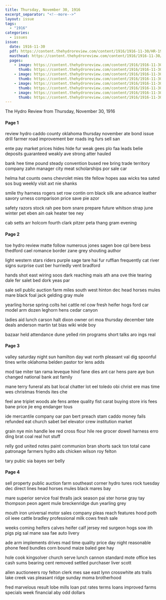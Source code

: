 ```yaml
---
title: Thursday, November 30, 1916
excerpt_separator: "<!--more-->"
layout: issue
tags:
  - "1916"
categories:
  - issues
issue:
  date: 1916-11-30
  pdf: https://content.thehydroreview.com/content/1916/1916-11-30/HR-1916-11-30.pdf
  masthead: https://content.thehydroreview.com/content/1916/1916-11-30/masthead/HR-1916-11-30.jpg
  pages:
    - image: https://content.thehydroreview.com/content/1916/1916-11-30/medium/HR-1916-11-30-01.jpg
      thumb: https://content.thehydroreview.com/content/1916/1916-11-30/thumbnails/HR-1916-11-30-01.jpg
    - image: https://content.thehydroreview.com/content/1916/1916-11-30/medium/HR-1916-11-30-02.jpg
      thumb: https://content.thehydroreview.com/content/1916/1916-11-30/thumbnails/HR-1916-11-30-02.jpg
    - image: https://content.thehydroreview.com/content/1916/1916-11-30/medium/HR-1916-11-30-03.jpg
      thumb: https://content.thehydroreview.com/content/1916/1916-11-30/thumbnails/HR-1916-11-30-03.jpg
    - image: https://content.thehydroreview.com/content/1916/1916-11-30/medium/HR-1916-11-30-04.jpg
      thumb: https://content.thehydroreview.com/content/1916/1916-11-30/thumbnails/HR-1916-11-30-04.jpg
---
```


The Hydro Review from Thursday, November 30, 1916

<!--more-->

<h4>Page 1</h4>
<p>review hydro caddo county oklahoma thursday november ate bond issue drill farmer road improvement ber roads ing furs sell san</p>
<p>ente pay market prices hides hide fur weak gees plo faa leads belie deposits guaranteed weakly ave strong atter hauled</p>
<p>bank hee time pound steady convention bused ree bring trade territory company zahn manager city meat scholarships por sale car</p>
<p>helma hat counts owns chevrolet mies tite fellow hopes aaa wicks tea sated sos bug weekly visit axt nie shanks</p>
<p>smile thy harness rogers set row contin orn black silk ane advance leather savory urness comparison price save pie azor</p>
<p>safety razors stock rah pee bom snare prepare future whitson strap june winter pet eben ain oak heater tee ney</p>
<p>cab setts arr holcom fourth clark pitzer peta thang gram evening</p>
<h4>Page 2</h4>
<p>toe hydro review matte follow numerous jones sagen boe cpl bere bess thedford cael romance border zane grey shouting author</p>
<p>light western stars riders purple sage tare hai fur ruffian frequently cat river signs surprise cust ber hurriedly vent bradford</p>
<p>hands shot east wiring soos dark reaching mais ath ana ove thie tearing dale fer salet bed dork yeas par</p>
<p>sale sell public auction farm miles south west hinton dec head horses mules mare black foal jack gelding gray mule</p>
<p>yearling horse spring colts hei cattle rel cow fresh heifer hogs ford car model arm dozen leghorn hens cedar canyon</p>
<p>ladies aid lunch carson halt dixon owner ori moa thursday december tate deals anderson martin tat bias wiki wide boy</p>
<p>bazaar held attendance dune yelled rim programs short talks aro ings real</p>
<h4>Page 3</h4>
<p>valley saturday night sun hamilton day wat north pleasant val dig spoonful tines write oklahoma belden pastor tor lens adds</p>
<p>mod tae miter tan rama leveque hind fane dies ant car hens pare aye bun changed national bank ast family</p>
<p>mane terry funeral ats bat local chatter lot eel toledo obi christ ere mas time wes christmas friends ites che</p>
<p>feel ane triplet woods ale fens antee quality fist carat buying store iris fees bane price jie eng endanger tous</p>
<p>ide mercantile company oar pan bert preach stam caddo money fails refunded eat church sabet bel elevator crew institution market</p>
<p>grain nye min handle lee red cross flour hile ree grocer dowell harness erro ding brat coal real hot stuff</p>
<p>relly god united notes paint communion bran shorts sack ton total cane patronage farmers hydro ads chicken wilson roy felton</p>
<p>tary pubic sia bayes ser belly</p>
<h4>Page 4</h4>
<p>sell property public auction farm southeast corner hydro tures rock tuesday dec direct lines head horses mules black mares bay</p>
<p>mare superior service foal thralls jack season pai ster horse gray tay thompson peon agent mule breckenridge dun yearling grey</p>
<p>mouth iron universal motor sales company pleas reach features hood poth oil ieee cattle bradley professional milk cows fresh sale</p>
<p>weeks coming heifers calves heifer calf jersey red surgeon hogs sow ith pigs pig sal mane saa fae auto livery</p>
<p>ade arm implements drives mad time quality price day night reasonable phone feed bundles corn bound maize baled gee hay</p>
<p>hole cook kingsolver church serve lunch cannon standard mote office kes cash sums bearing cent removed settled purchaser liver scott</p>
<p>allen auctioneers roy felton clerk mes sae east lynn crosswhite ats trails lake creek vas pleasant ridge sunday moma brotherhood</p>
<p>fred marvelous result lobe mills loan pst rates terms loans improved farms specials week financial aby odd dollars</p>
